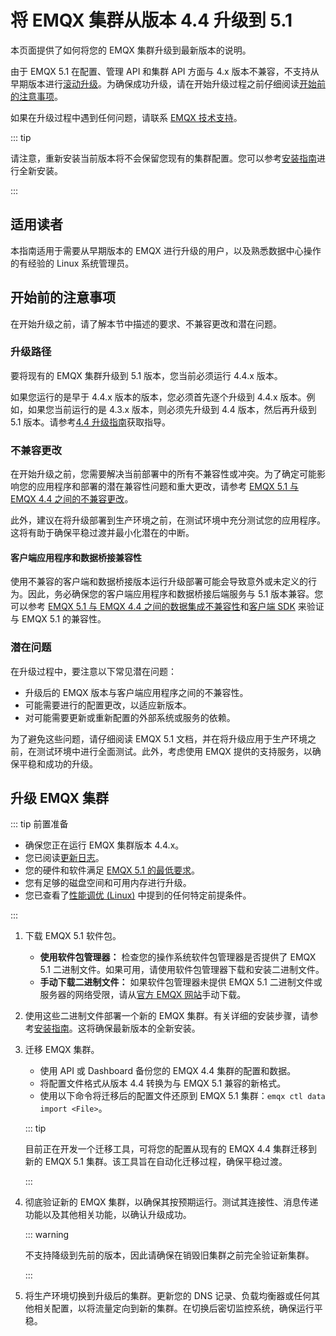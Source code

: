 # 将 EMQX 集群从版本 4.4 升级到 5.1

本页面提供了如何将您的 EMQX 集群升级到最新版本的说明。

由于 EMQX 5.1 在配置、管理 API 和集群 API 方面与 4.x 版本不兼容，不支持从早期版本进行[滚动升级](./rolling-upgrades.md)。为确保成功升级，请在开始升级过程之前仔细阅读[开始前的注意事项](#开始前的注意事项)。

如果在升级过程中遇到任何问题，请联系 [EMQX 技术支持](https://www.emqx.com/zh/support)。

::: tip

请注意，重新安装当前版本将不会保留您现有的集群配置。您可以参考[安装指南](./install.md)进行全新安装。

:::

## 适用读者

本指南适用于需要从早期版本的 EMQX 进行升级的用户，以及熟悉数据中心操作的有经验的 Linux 系统管理员。

## 开始前的注意事项

在开始升级之前，请了解本节中描述的要求、不兼容更改和潜在问题。

### 升级路径

要将现有的 EMQX 集群升级到 5.1 版本，您当前必须运行 4.4.x 版本。

如果您运行的是早于 4.4.x 版本的版本，您必须首先逐个升级到 4.4.x 版本。例如，如果您当前运行的是 4.3.x 版本，则必须先升级到 4.4 版本，然后再升级到 5.1 版本。请参考[4.4 升级指南](https://docs.emqx.com/zh/enterprise/v4.4/changes/upgrade-4.4.html#data-and-config-backup)获取指导。

### 不兼容更改

在开始升级之前，您需要解决当前部署中的所有不兼容性或冲突。为了确定可能影响您的应用程序和部署的潜在兼容性问题和重大更改，请参考 [EMQX 5.1 与 EMQX 4.4 之间的不兼容更改](./upgrade-from-v4.md)。

此外，建议在将升级部署到生产环境之前，在测试环境中充分测试您的应用程序。这将有助于确保平稳过渡并最小化潜在的中断。

#### 客户端应用程序和数据桥接兼容性

使用不兼容的客户端和数据桥接版本运行升级部署可能会导致意外或未定义的行为。因此，务必确保您的客户端应用程序和数据桥接后端服务与 5.1 版本兼容。您可以参考 [EMQX 5.1 与 EMQX 4.4 之间的数据集成不兼容性](https://chat.openai.com/changes/data-integration-4.4-to-5.1-incompatibility.md)和[客户端 SDK](../connect-emqx/introduction.md) 来验证与 EMQX 5.1 的兼容性。

### 潜在问题

在升级过程中，要注意以下常见潜在问题：

- 升级后的 EMQX 版本与客户端应用程序之间的不兼容性。
- 可能需要进行的配置更改，以适应新版本。
- 对可能需要更新或重新配置的外部系统或服务的依赖。

为了避免这些问题，请仔细阅读 EMQX 5.1 文档，并在将升级应用于生产环境之前，在测试环境中进行全面测试。此外，考虑使用 EMQX 提供的支持服务，以确保平稳和成功的升级。

## 升级 EMQX 集群

::: tip 前置准备

- 确保您正在运行 EMQX 集群版本 4.4.x。
- 您已阅读[更新日志](https://www.emqx.com/zh/changelogs/enterprise/5.1.0)。
- 您的硬件和软件满足 [EMQX 5.1 的最低要求](../deploy/install.md#硬件规格)。
- 您有足够的磁盘空间和可用内存进行升级。
- 您已查看了[性能调优 (Linux)](../performance/tune.md) 中提到的任何特定前提条件。

:::

1. 下载 EMQX 5.1 软件包。

   - **使用软件包管理器：** 检查您的操作系统软件包管理器是否提供了 EMQX 5.1 二进制文件。如果可用，请使用软件包管理器下载和安装二进制文件。
   - **手动下载二进制文件：** 如果软件包管理器未提供 EMQX 5.1 二进制文件或服务器的网络受限，请从[官方 EMQX 网站](https://www.emqx.com/zh/downloads/enterprise/v5.1.0)手动下载。

2. 使用这些二进制文件部署一个新的 EMQX 集群。有关详细的安装步骤，请参考[安装指南](../deploy/install.md)。这将确保最新版本的全新安装。

3. 迁移 EMQX 集群。

   - 使用 API 或 Dashboard 备份您的 EMQX 4.4 集群的配置和数据。
   - 将配置文件格式从版本 4.4 转换为与 EMQX 5.1 兼容的新格式。
   - 使用以下命令将迁移后的配置文件还原到 EMQX 5.1 集群：`emqx ctl data import <File>`。

   ::: tip

   目前正在开发一个迁移工具，可将您的配置从现有的 EMQX 4.4 集群迁移到新的 EMQX 5.1 集群。该工具旨在自动化迁移过程，确保平稳过渡。

   :::

4. 彻底验证新的 EMQX 集群，以确保其按预期运行。测试其连接性、消息传递功能以及其他相关功能，以确认升级成功。

   ::: warning

   不支持降级到先前的版本，因此请确保在销毁旧集群之前完全验证新集群。

   :::

5. 将生产环境切换到升级后的集群。更新您的 DNS 记录、负载均衡器或任何其他相关配置，以将流量定向到新的集群。在切换后密切监控系统，确保运行平稳。